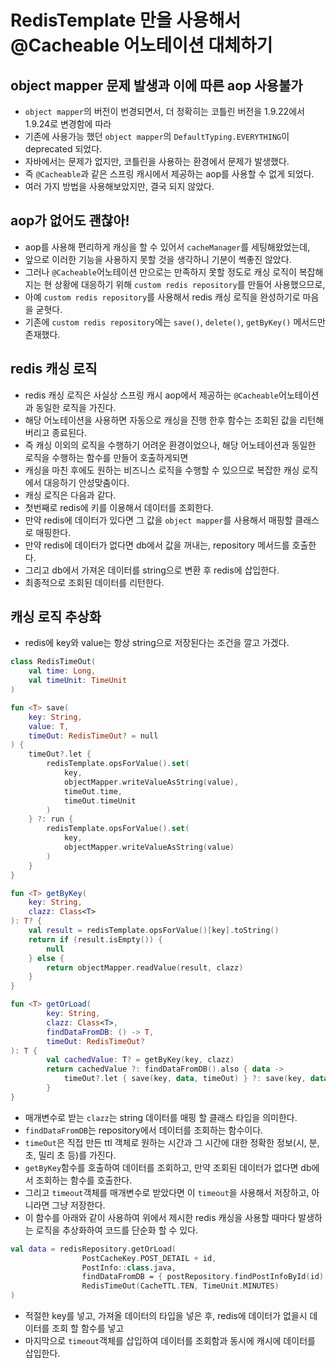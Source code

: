 # RedisTemplate 만을 사용해서 @Cacheable 어노테이션 대체하기

## object mapper 문제 발생과 이에 따른 aop 사용불가
* `object mapper`의 버전이 번경되면서, 더 정확히는 코틀린 버전을 1.9.22에서 1.9.24로 변경함에 따라
* 기존에 사용가능 했던 `object mapper`의 `DefaultTyping.EVERYTHING`이 deprecated 되었다.
* 자바에서는 문제가 없지만, 코틀린을 사용하는 환경에서 문제가 발생했다.
* 즉 `@Cacheable`과 같은 스프링 캐시에서 제공하는 aop를 사용할 수 없게 되었다.
* 여러 가지 방법을 사용해보았지만, 결국 되지 않았다.

## aop가 없어도 괜찮아!
* aop를 사용해 편리하게 캐싱을 할 수 있어서 `cacheManager`를 세팅해왔었는데,
* 앞으로 이러한 기능을 사용하지 못할 것을 생각하니 기분이 썩좋진 않았다.
* 그러나 `@Cacheable`어노테이션 만으로는 만족하지 못할 정도로 캐싱 로직이 복잡해지는 현 상황에 대응하기 위해 `custom redis repository`를 만들어 사용했으므로,
* 아예 `custom redis repository`를 사용해서 redis 캐싱 로직을 완성하기로 마음을 굳혓다.
* 기존에 `custom redis repository`에는 `save()`, `delete()`, `getByKey()` 메서드만 존재했다.

## redis 캐싱 로직
* redis 캐싱 로직은 사실상 스프링 캐시 aop에서 제공하는 `@Cacheable`어노테이션과 동일한 로직을 가진다.
* 해당 어노테이션을 사용하면 자동으로 캐싱을 진행 한후 함수는 조회된 값을 리턴해버리고 종료된다.
* 즉 캐싱 이외의 로직을 수행하기 어려운 환경이었으나, 해당 어노테이션과 동일한 로직을 수행하는 함수를 만들어 호출하게되면
* 캐싱을 마친 후에도 원하는 비즈니스 로직을 수행할 수 있으므로 복잡한 캐싱 로직에서 대응하기 안성맞춤이다.
* 캐싱 로직은 다음과 같다.
* 첫번째로 redis에 키를 이용해서 데이터를 조회한다.
* 만약 redis에 데이터가 있다면 그 값을 `object mapper`를 사용해서 매핑할 클래스로 매핑한다.
* 만약 redis에 데이터가 없다면 db에서 값을 꺼내는, repository 메서드를 호출한다.
* 그리고 db에서 가져온 데이터를 string으로 변환 후 redis에 삽입한다.
* 최종적으로 조회된 데이터를 리턴한다.

## 캐싱 로직 추상화
* redis에 key와 value는 항상 string으로 저장된다는 조건을 깔고 가겠다.
```kotlin
class RedisTimeOut(
    val time: Long,
    val timeUnit: TimeUnit
)

fun <T> save(
    key: String,
    value: T,
    timeOut: RedisTimeOut? = null
) {
    timeOut?.let {
        redisTemplate.opsForValue().set(
            key,
            objectMapper.writeValueAsString(value),
            timeOut.time,
            timeOut.timeUnit
        )
    } ?: run {
        redisTemplate.opsForValue().set(
            key,
            objectMapper.writeValueAsString(value)
        )
    }
}

fun <T> getByKey(
    key: String,
    clazz: Class<T>
): T? {
    val result = redisTemplate.opsForValue()[key].toString()
    return if (result.isEmpty()) {
        null
    } else {
        return objectMapper.readValue(result, clazz)
    }
}

fun <T> getOrLoad(
        key: String,
        clazz: Class<T>,
        findDataFromDB: () -> T,
        timeOut: RedisTimeOut?
): T {
        val cachedValue: T? = getByKey(key, clazz)
        return cachedValue ?: findDataFromDB().also { data ->
            timeOut?.let { save(key, data, timeOut) } ?: save(key, data)
        }
}
```
* 매개변수로 받는 `clazz`는 string 데이터를 매핑 할 클래스 타입을 의미한다.
* `findDataFromDB`는 repository에서 데이터를 조회하는 함수이다.
* `timeOut`은 직접 만든 ttl 객체로 원하는 시간과 그 시간에 대한 정확한 정보(시, 분, 초, 밀리 초 등)를 가진다.
* `getByKey`함수를 호출하여 데이터를 조회하고, 만약 조회된 데이터가 없다면 db에서 조회하는 함수를 호출한다.
* 그리고 `timeout`객체를 매개변수로 받았다면 이 `timeout`을 사용해서 저장하고, 아니라면 그냥 저장한다.
* 이 함수를 아래와 같이 사용하여 위에서 제시한 redis 캐싱을 사용할 때마다 발생하는 로직을 추상화하여 코드를 단순화 할 수 있다.
```kotlin
val data = redisRepository.getOrLoad(
                PostCacheKey.POST_DETAIL + id,
                PostInfo::class.java,
                findDataFromDB = { postRepository.findPostInfoById(id) },
                RedisTimeOut(CacheTTL.TEN, TimeUnit.MINUTES)
)
```
* 적절한 key를 넣고, 가져올 데이터의 타입을 넣은 후, redis에 데이터가 없을시 데이터를 조회 할 함수를 넣고
* 마지막으로 `timeout`객체를 삽입하여 데이터를 조회함과 동시에 캐시에 데이터를 삽입한다.
